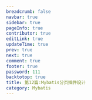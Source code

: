 ```yaml
---
breadcrumb: false
navbar: true
sidebar: true
pageInfo: true
contributor: true
editLink: true
updateTime: true
prev: true
next: true
comment: true
footer: true
password: 111
backtotop: true
title: 第12篇:Mybatis分页插件设计
category: Mybatis
---
```

<PageBanner/>
